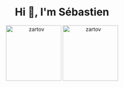 <h1 align="center">Hi 👋, I'm Sébastien</h1>

<p align="center">
  <img src="https://github-readme-stats.vercel.app/api/top-langs/?username=0xS3B&layout=compact" alt="zartov" height="150" />

  <img src="https://github-readme-stats.vercel.app/api?username=0xS3B&show_icons=true" alt="zartov" height="150" />
</p>
